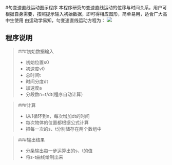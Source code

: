 #匀变速直线运动图示程序
本程序研究匀变速直线运动的位移与时间关系，用户可根据自身需要，按照提示输入初始数据，即可得相应图形，简单易用，适合广大高中生使用
由运动学易知，匀变速直线运动方程为：
        **![](http://latex.codecogs.com/gif.latex?s=vt+1/2at^2)**
## 程序说明
>###初始数据输入
> - 初始位置s0
> - 初速度v0
> - 总时间t
> - 时间分度dt
> - 加速度a
> - 分段数n=t/dt(程序自动计算）

>###计算
> - i从1循环到n，每次增加dt的时间
> - 每次物体的位置都根据公式计算
> - 把每一次的s、t分别储存在两个数组中

>###输出结果
> - 分条输出每一步运算出的s、t的值
> - 将s-t曲线绘制出来
